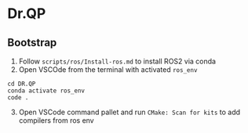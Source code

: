 # Dr.QP

## Bootstrap

1. Follow `scripts/ros/Install-ros.md` to install ROS2 via conda
2. Open VSCOde from the terminal with activated `ros_env`

```
cd DR.QP
conda activate ros_env
code .
```

3. Open VSCode command pallet and run `CMake: Scan for kits` to add compilers from ros env

<!-- 4. Add `"environmentSetupScript": "/Users/antonmatosov/opt/miniconda3/etc/conda.sh\" ; conda activate ros_env\""` to ros compilers in `CMake: Edit User-Local CMake Kits` -->

